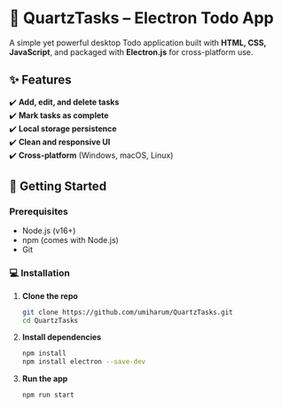 # 📝 QuartzTasks – Electron Todo App

A simple yet powerful desktop Todo application built with **HTML, CSS, JavaScript**, and packaged with **Electron.js** for cross-platform use.

## ✨ Features

✔️ **Add, edit, and delete tasks**  
✔️ **Mark tasks as complete**  
✔️ **Local storage persistence**  
✔️ **Clean and responsive UI**  
✔️ **Cross-platform** (Windows, macOS, Linux)

## 🚀 Getting Started

### Prerequisites
- Node.js (v16+)
- npm (comes with Node.js)
- Git

### 💻 Installation

1. **Clone the repo**
   ```sh
   git clone https://github.com/umiharum/QuartzTasks.git
   cd QuartzTasks
2. **Install dependencies**
   ```sh
   npm install
   npm install electron --save-dev
3. **Run the app**
   ```sh
   npm run start

